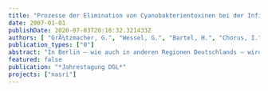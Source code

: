 ```yaml
---
title: "Prozesse der Elimination von Cyanobakterientoxinen bei der Infiltration"
date: 2007-01-01
publishDate: 2020-07-03T20:16:32.321433Z
authors: [ "GrÃ¼tzmacher, G.", "Wessel, G.", "Bartel, H.", "Chorus, I." ]
publication_types: ["0"]
abstract: "In Berlin – wie auch in anderen Regionen Deutschlands – wird ein Großteil des Trinkwassers durch Uferfiltration gewonnen. Durch eine Untergrundpassage mit einer Dauer von meist mehreren Wochen erhält es eine Aufreinigung, die den Aufwand der konventionellen Trinkwasseraufbereitung verringert und eine zusätzliche Barriere gegenüber Schadstoffen darstellt (Kühn 2001). Das Ziel eines interdisziplinären Forschungsvorhabens mit dem Titel NASRI (Natural and Artificial Systems for Recharge and Infiltration) war, die Reinigungsprozesse für verschiedenste Substanzen zu ermitteln und Empfehlungen für das zukünftige Wassermanagement in Berlin abzuleiten (Fritz 2003). Aufgabe der Arbeitsgruppe des Umweltbundesamtes war dabei zu klären, wie wirksam Microcystinen (MCYST) als wichtigste Gruppe der Cyanobakterientoxine durch die Bodenpassage eliminiert werden. Im Folgenden werden einige Schlüsselergebnisse berichtet. Für eine ausführliche Ergebnisdarstellung siehe Grützmacher et al. (2006). MCYST sind in der Regel überwiegend (> 90 %) zellgebunden, so dass die physikalische Filtration der Zellen an der Sedimentoberfläche als Eliminationsprozess im Vordergrund steht (Grützmacher et al. 2003). Das extrazelluläre MCYST wird dagegen überwiegend biologisch abgebaut (Lahti et al. 1998, Grützmacher et al. 2005a). Um unter naturnahen Bedingungen Extremfälle für den biologischen Abbau zu simulieren, wurden i) Freilandversuche unter variierenden Redoxbedingungen und ii) Laborsäulenversuche bei unterschiedlichen Temperaturen durchgeführt. Ferner wurde die Freisetzung von MCYST aus sedimentierten Zellen untersucht."
featured: false
publication: "*Jahrestagung DGL*"
projects: ["nasri"]
---
```


